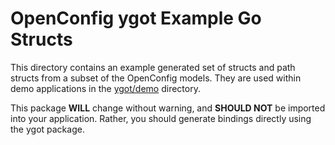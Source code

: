 # OpenConfig ygot Example Go Structs

This directory contains an example generated set of structs and path structs
from a subset of the OpenConfig models. They are used within demo applications
in the [ygot/demo](https://github.com/dmmarkov/ygot/tree/master/demo)
directory.

This package **WILL** change without warning, and **SHOULD NOT** be imported
into your application. Rather, you should generate bindings directly using the
ygot package.
